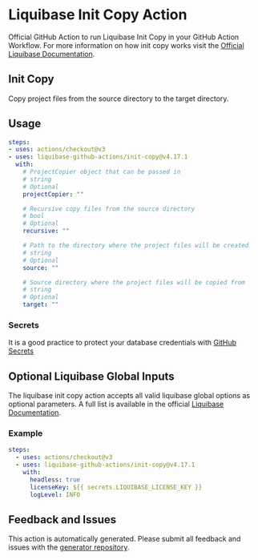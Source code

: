 # Liquibase Init Copy Action
Official GitHub Action to run Liquibase Init Copy in your GitHub Action Workflow. For more information on how init copy works visit the [Official Liquibase Documentation](https://docs.liquibase.com/commands/home.html).
## Init Copy
Copy project files from the source directory to the target directory.
## Usage
```yaml
steps:
- uses: actions/checkout@v3
- uses: liquibase-github-actions/init-copy@v4.17.1
  with:
    # ProjectCopier object that can be passed in
    # string
    # Optional
    projectCopier: ""

    # Recursive copy files from the source directory
    # bool
    # Optional
    recursive: ""

    # Path to the directory where the project files will be created
    # string
    # Optional
    source: ""

    # Source directory where the project files will be copied from
    # string
    # Optional
    target: ""

```

### Secrets
It is a good practice to protect your database credentials with [GitHub Secrets](https://docs.github.com/en/actions/security-guides/encrypted-secrets)

## Optional Liquibase Global Inputs
The liquibase init copy action accepts all valid liquibase global options as optional parameters. A full list is available in the official [Liquibase Documentation](https://docs.liquibase.com/parameters/command-parameters.html).

### Example
```yaml
steps:
  - uses: actions/checkout@v3
  - uses: liquibase-github-actions/init-copy@v4.17.1
    with:
      headless: true
      licenseKey: ${{ secrets.LIQUIBASE_LICENSE_KEY }}
      logLevel: INFO
```

## Feedback and Issues
This action is automatically generated. Please submit all feedback and issues with the [generator repository](https://github.com/liquibase/github-action-generator/issues).
